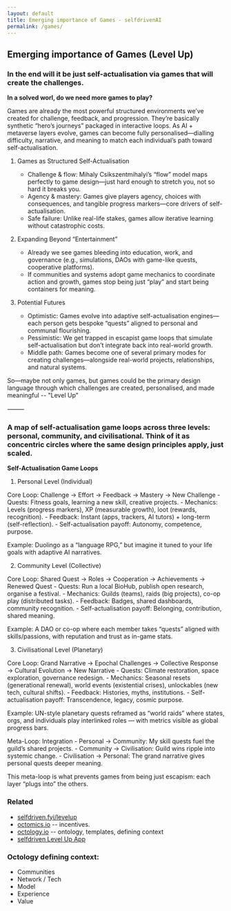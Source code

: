 ```yaml
---
layout: default
title: Emerging importance of Games - selfdrivenAI
permalink: /games/
---
```


## Emerging importance of Games (Level Up)

### In the end will it be just self-actualisation via games that will create the challenges.

**In a solved worl, do we need more games to play?**

Games are already the most powerful structured environments we’ve created for challenge, feedback, and progression. They’re basically synthetic “hero’s journeys” packaged in interactive loops. As AI + metaverse layers evolve, games can become fully personalised—dialling difficulty, narrative, and meaning to match each individual’s path toward self-actualisation.

1. Games as Structured Self-Actualisation
	- Challenge & flow: Mihaly Csikszentmihalyi’s “flow” model maps perfectly to game design—just hard enough to stretch you, not so hard it breaks you.
	- Agency & mastery: Games give players agency, choices with consequences, and tangible progress markers—core drivers of self-actualisation.
	- Safe failure: Unlike real-life stakes, games allow iterative learning without catastrophic costs.

2. Expanding Beyond “Entertainment”
	- Already we see games bleeding into education, work, and governance (e.g., simulations, DAOs with game-like quests, cooperative platforms).
	- If communities and systems adopt game mechanics to coordinate action and growth, games stop being just “play” and start being containers for meaning.

3. Potential Futures
	- Optimistic: Games evolve into adaptive self-actualisation engines—each person gets bespoke “quests” aligned to personal and communal flourishing.
	- Pessimistic: We get trapped in escapist game loops that simulate self-actualisation but don’t integrate back into real-world growth.
	- Middle path: Games become one of several primary modes for creating challenges—alongside real-world projects, relationships, and natural systems.

So—maybe not only games, but games could be the primary design language through which challenges are created, personalised, and made meaningful -- "Level Up"

⸻

### A map of self-actualisation game loops across three levels: personal, community, and civilisational. Think of it as concentric circles where the same design principles apply, just scaled.

**Self-Actualisation Game Loops**

1. Personal Level (Individual)

Core Loop: Challenge → Effort → Feedback → Mastery → New Challenge
	- Quests: Fitness goals, learning a new skill, creative projects.
	- Mechanics: Levels (progress markers), XP (measurable growth), loot (rewards, recognition).
	- Feedback: Instant (apps, trackers, AI tutors) + long-term (self-reflection).
	- Self-actualisation payoff: Autonomy, competence, purpose.

Example: Duolingo as a “language RPG,” but imagine it tuned to your life goals with adaptive AI narratives.

2. Community Level (Collective)

Core Loop: Shared Quest → Roles → Cooperation → Achievements → Renewed Quest
	- Quests: Run a local BioHub, publish open research, organise a festival.
	- Mechanics: Guilds (teams), raids (big projects), co-op play (distributed tasks).
	- Feedback: Badges, shared dashboards, community recognition.
	- Self-actualisation payoff: Belonging, contribution, shared meaning.

Example: A DAO or co-op where each member takes “quests” aligned with skills/passions, with reputation and trust as in-game stats.

3. Civilisational Level (Planetary)

Core Loop: Grand Narrative → Epochal Challenges → Collective Response → Cultural Evolution → New Narrative
	- Quests: Climate restoration, space exploration, governance redesign.
	- Mechanics: Seasonal resets (generational renewal), world events (existential crises), unlockables (new tech, cultural shifts).
	- Feedback: Histories, myths, institutions.
	- Self-actualisation payoff: Transcendence, legacy, cosmic purpose.

Example: UN-style planetary quests reframed as “world raids” where states, orgs, and individuals play interlinked roles — with metrics visible as global progress bars.

Meta-Loop: Integration
	- Personal → Community: My skill quests fuel the guild’s shared projects.
	- Community → Civilisation: Guild wins ripple into systemic change.
	- Civilisation → Personal: The grand narrative gives personal quests deeper meaning.

This meta-loop is what prevents games from being just escapism: each layer “plugs into” the others.

### Related
- [selfdriven.fyi/levelup](https://selfdriven.fyi/levelup)
- [octomics.io](https://octomics.io) -- incentives.
- [octology.io](https://octology.io) -- ontology, templates, defining context
- [selfdriven Level Up App](https://selfdriven.app)

### Octology defining context:
- Communities 
- Network / Tech
- Model
- Experience
- Value
